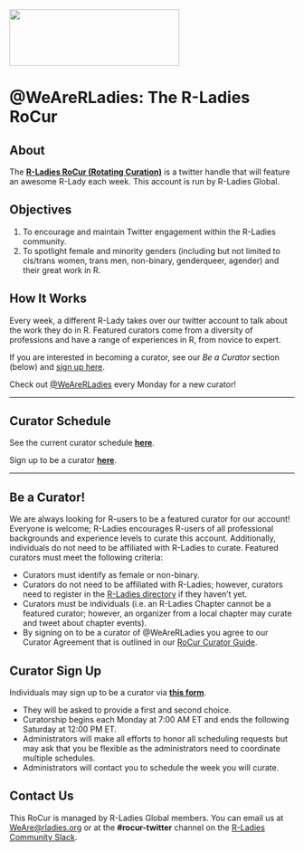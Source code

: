 <img src="https://github.com/rladies/starter-kit/blob/master/logo/R-LadiesGlobal_RBG_online_LogoWithText_Horizontal.png" data-canonical-src="https://github.com/rladies/starter-kit/blob/master/logo/R-LadiesGlobal_RBG_online_LogoWithText_Horizontal.png" width="300" height="100" />

# @WeAreRLadies: The R-Ladies RoCur  
    
## About  
  
The **[R-Ladies RoCur (Rotating Curation)](https://twitter.com/WeAreRLadies)** is a twitter handle that will feature an awesome R-Lady each week. This account is run by R-Ladies Global.      
  
   
## Objectives  
  
1. To encourage and maintain Twitter engagement within the R-Ladies community.    
2. To spotlight female and minority genders (including but not limited to cis/trans women, trans men, non-binary, genderqueer, agender) and their great work in R.   
  
## How It Works  
  
Every week, a different R-Lady takes over our twitter account to talk about the work they do in R. Featured curators come from a diversity of professions and have a range of experiences in R, from novice to expert.  
  
If you are interested in becoming a curator, see our *Be a Curator* section (below) and [sign up here](https://goo.gl/forms/bQ7mHQDXrNHXEZCl2).  
  
Check out [@WeAreRLadies](https://twitter.com/WeAreRLadies) every Monday for a new curator!    
  

***  
  
  
## Curator Schedule 

See the current curator schedule **[here](https://docs.google.com/spreadsheets/d/1pmphnR9EinGuAKbVqGzMIt6cWYmHNbeFVzaKJB59JdY/edit?usp=sharing)**.  

Sign up to be a curator **[here](https://goo.gl/forms/bQ7mHQDXrNHXEZCl2)**.   
  
  
***  
  
  
## Be a Curator! 
  
We are always looking for R-users to be a featured curator for our account! Everyone is welcome; R-Ladies encourages R-users of all professional backgrounds and experience levels to curate this account. Additionally, individuals do not need to be affiliated with R-Ladies to curate. Featured curators must meet the following criteria:  
  
* Curators must identify as female or non-binary.  
* Curators do not need to be affiliated with R-Ladies; however, curators need to register in the [R-Ladies directory](https://rladies.org/directory/) if they haven’t yet.   
* Curators must be individuals (i.e. an R-Ladies Chapter cannot be a featured curator; however, an organizer from a local chapter may curate and tweet about chapter events).   
* By signing on to be a curator of @WeAreRLadies you agree to our Curator Agreement that is outlined in our [RoCur Curator Guide](files/RoCur_Curator_Guide.pdf).   
  
  
## Curator Sign Up  
  
Individuals may sign up to be a curator via **[this form](https://goo.gl/forms/bQ7mHQDXrNHXEZCl2)**.   
  
  
* They will be asked to provide a first and second choice.    
* Curatorship begins each Monday at 7:00 AM ET and ends the following Saturday at 12:00 PM ET.   
* Administrators will make all efforts to honor all scheduling requests but may ask that you be flexible as the administrators need to coordinate multiple schedules.  
* Administrators will contact you to schedule the week you will curate.  
  
   
## Contact Us  
  
This RoCur is managed by R-Ladies Global members. You can email us at WeAre@rladies.org or at the **#rocur-twitter** channel on the [R-Ladies Community Slack](https://rladies-community-slack.herokuapp.com/).  
  

  



  

